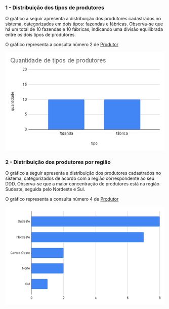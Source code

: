 ### 1 - Distribuição dos tipos de produtores
O gráfico a seguir apresenta a distribuição dos produtores cadastrados no sistema, categorizados em dois tipos: fazendas e fábricas. Observa-se que há um total de 10 fazendas e 10 fábricas, indicando uma divisão equilibrada entre os dois tipos de produtores.

O gráfico representa a consulta número 2 de [Produtor](produtor.sql)

![Gráfico de distribuição dos tipos de produtores](../../../assets/gráficos/produtor-gráfico-1.png)

### 2 - Distribuição dos produtores por região
O gráfico a seguir apresenta a distribuição dos produtores cadastrados no sistema, categorizados de acordo com a região correspondente ao seu DDD. Observa-se que a maior concentração de produtores está na região Sudeste, seguida pelo Nordeste e Sul.

O gráfico representa a consulta número 4 de [Produtor](produtor.sql)

![alt text](../../../assets/gráficos/produtor-gráfico-2.png)